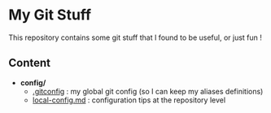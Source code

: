 # My Git Stuff

This repository contains some git stuff that I found to be useful, or just fun !

## Content

 - **config/**
   - [.gitconfig](./config/.gitconfig) :
     my global git config (so I can keep my aliases definitions)
   - [local-config.md](./config/local-config.md) :
     configuration tips at the repository level

